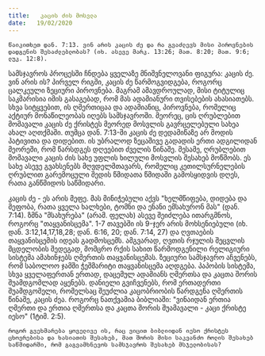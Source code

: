 ```yaml
---
title:   კაცის ძის მოსვლა
date:   19/02/2020
---
```


`წაიკითხეთ დან. 7:13. ვინ არის კაცის ძე და რა გვაძლევს მისი პიროვნების დადგენის შესაძლებლობას? (იხ. ასევე მარკ. 13:26; მათ. 8:20; მათ. 9:6; ლუკ. 12:8).`

სამსჯავროს პროცესში ჩნდება ყველაზე მნიშვნელოვანი ფიგურა: კაცის ძე. ვინ არის ის? პირველ რიგში, კაცის ძე წარმოგვიდგება, როგორც ცალკეული ზეციური პიროვნება. მაგრამ ამავდროულად, მისი ტიტულიც საკმარისია იმის გასაგებად, რომ მას ადამიანური თვისებების ახასიათებს. სხვა სიტყვებით, ის ღმერთიცაა და ადამიანიც, პიროვნება, რომელიც აქტიურ მონაწილეობას იღებს სამსჯავროში. მეორეც, ცის ღრუბლებით მომავალი კაცის ძე ქრისტეს მეორედ მოსვლის გავრცელებული სახეა ახალ აღთქმაში. თუმცა დან. 7:13-ში კაცის ძე დედამიწაზე არ მოდის პატივითა და დიდებით. ის უბრალოდ ზეცაშივე გადადის ერთი ადგილიდან მეორეში, რომ წარსდგეს დღეებით ძველის წინაშე. მესამე, ღრუბლებით მომავალი კაცის ძის სახე უფლის ხილული მოსვლის შესახებ მოწმობს. ეს სახე ასევე გვახსენებს მღვდელმთავარს, რომელიც კეთილსურნელების ღრუბლით გარემოცული შედის წმიდათა წმიდაში გამოსყიდვის დღეს, რათა განწმიდოს საწმიდარი.

კაცის ძე - ეს არის მეფე. მას მინიჭებული აქვს "ხელმწიფება, დიდება და მეფობა, რათა ყველა ხალხები, ტომნი და ენანი ემსახურონ მას" (დან. 7:14). ზმნა "მსახურება" (არამ. ფელახ) ასევე შეიძლება ითარგმნოს, როგორც "თაყვანისცემა". 1-7 თავებში ის 9-ჯერ არის მოხსენიებული (იხ. დან. 3:12,14,17,18,28; დან. 6:16, 20; დან. 7:14, 27) და ღვთაების თაყვანისცემის იდეას გადმოსცემს. ამგვარად, ღვთის რჯულის შეცვლის მცდელობის შედეგად, მომცრო რქის სახით წარმოდგენილი რელიგიური სისტემა ამახინჯებს ღმერთის თაყვანისცემას. ზეციური სამსჯავრო აჩვენებს, რომ საბოლოო ჯამში ჭეშმარიტი თაყვანისცემა აღდგება. პაპობის სისტემა, სხვა ყველაფერთან ერთად, დაცემულ ადამიანს ღმერთსა და კაცთა შორის შუამდგომლად აყენებს. დანიელი გვიჩვენებს, რომ ერთადერთი შუამდგომელი, რომელსაც შეუძლია კაცობრიობის წარდგენა ღმერთის წინაშე, კაცის ძეა. როგორც ნათქვამია ბიბლიაში: "ვინაიდან ერთია ღმერთი და ერთია ღმერთსა და კაცთა შორის შუამავალი - კაცი ქრისტე იესო" (1ტიმ. 2:5).

`როგორ გვეხმარება ყოველივე ის, რაც ვიცით ბიბლიიდან იესო ქრისტეს ცხოვრებისა და ხასიათის შესახებ, მათ შორის მისი საკვანძო როლის შესახებ საწმიდარში, რომ გაგვამხნევოს სამსჯავროს შესახებ მსჯელობისას?`
